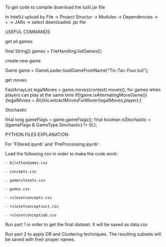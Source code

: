 To get code to compile download the ludii.jar file

In IntelliJ upload by File -> Project Structur -> Modules -> Dependencies -> + -> JARs -> select downloaded .jar file

USEFUL COMMANDS

get all games

final String[] games = FileHandling.listGames();

create new game

Game game = GameLoader.loadGameFromName("Tic-Tac-Four.lud");

get moves

FastArrayList<Move> legalMoves = game.moves(context).moves();
for games when players can play at the same time 
if(!game.isAlternatingMoveGame()){legalMoves = AIUtils.extractMovesForMover(legalMoves,player);}
	
Stochastic

final long gameFlags = game.gameFlags();
final boolean isStochastic = ((gameFlags & GameType.Stochastic) != 0L);


PYTHON FILES EXPLANATION:
	
For 'Filtered.ipynb' and 'PreProcessing.ipynb': 

Load the following csv in order to make the code work: 
	
	- KilothonGames.csv
	
	- concepts.csv
	
	- gamerulesets.csv
	
	- games.csv
	
	- rulesetconcepts.csv
	
	- rulesetconceptsuct.csv
	
	- rulesetconceptsab.csv
	
Run part 1 in order to get the final dataset. It will be saved as data.csv
	
Run part 2 to apply DR and Clustering techniques. The resulting subsets will be saved with their proper names.
	
	
